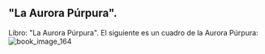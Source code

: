 ## "La Aurora Púrpura".
Libro: "La Aurora Púrpura".
El siguiente es un cuadro de la Aurora Púrpura:
![book_image_164](https://media.discordapp.net/attachments/1105643336989159555/1105647763447881738/164.jpg)